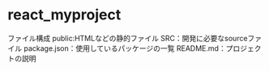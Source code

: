 # react_myproject
ファイル構成
public:HTMLなどの静的ファイル
SRC：開発に必要なsourceファイル
package.json：使用しているパッケージの一覧
README.md：プロジェクトの説明
